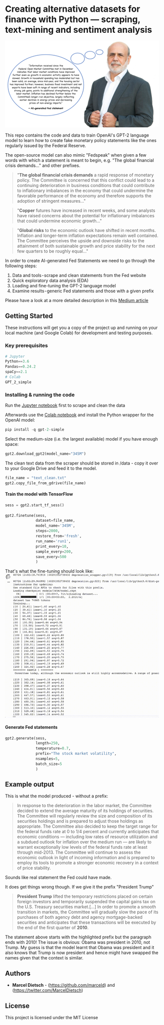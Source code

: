 # Creating alternative datasets for finance with Python — scraping, text-mining and sentiment analysis

![ScreenShot](/screenshots/bernanke.png)

This repo contains the code and data to train OpenAI's GPT-2 language model to learn how to create fake monetary policy statements like the ones regularly issued by the Federal Reserve.

The open-source model can also mimic "Fedspeak" when given a few words with which a statement is meant to begin, e.g. "The global financial crisis demands..." and other prefixes.


> "**The global financial crisis demands** a rapid response of monetary policy. The Committee is concerned that this conflict could lead to a continuing deterioration in business conditions that could contribute to inflationary imbalances in the economy that could undermine the favorable performance of the economy and therefore supports the adoption of stringent measures…"

> "**Copper** futures have increased in recent weeks, and some analysts have raised concerns about the potential for inflationary imbalances that could undermine economic growth…"

> "**Global risks** to the economic outlook have shifted in recent months. Inflation and longer-term inflation expectations remain well contained. The Committee perceives the upside and downside risks to the attainment of both sustainable growth and price stability for the next few quarters to be roughly equal…"

In order to create AI-generated Fed Statements we need to go through the following steps:
1. Data and tools - scrape and clean statements from the Fed website
2. Quick exploratory data analysis (EDA)
3. Loading and fine-tuning the GPT-2 language model
4. Examine results - generic Fed statements and those with a given prefix


Please have a look at a more detailed description in this [Medium article](https://medium.com/@marceldietsch/how-to-generate-federal-reserve-statements-with-ai-8fe5da3ae5a5)


## Getting Started

These instructions will get you a copy of the project up and running on your local machine (and Google Colab) for development and testing purposes.

### Key prerequisites

```python
# Jupyter
Python==3.6
Pandas==0.24.2
spaCy==2.1
# Colab
GPT_2_simple
```

### Installing & running the code

Run the [Jupyter notebook](https://github.com/marceld/FED-AI/blob/master/Scrape%20and%20clean%20Fed%20statements.ipynb) first to scrape and clean the data

Afterwards use the [Colab notebook](https://github.com/marceld/FED-AI/blob/master/Fedspeak_Fine_tune_openAI's_GPT_2_model_with_Federal_Reserve_statements_of_the_past_25_years.ipynb) and install the Python wrapper for the OpenAI model:
```Python
pip install -q gpt-2-simple
```

Select the medium-size (i.e. the largest available) model if you have enough space:
```python
gpt2.download_gpt2(model_name="345M")
```
The clean text data from the scraper should be stored in /data - copy it over to your Google Drive
and feed it to the model.
```python
file_name = "text_clean.txt"
gpt2.copy_file_from_gdrive(file_name)
```

#### Train the model with TensorFlow
```python
sess = gpt2.start_tf_sess()

gpt2.finetune(sess,
              dataset=file_name,
              model_name='345M',
              steps=2000,
              restore_from='fresh',
              run_name='run1',
              print_every=10,
              sample_every=200,
              save_every=500
              )
```

That's what the fine-tuning should look like:
![ScreenShot](/screenshots/DL_train_10x.gif)


#### Generate Fed statements
```python
gpt2.generate(sess,
              length=250,
              temperature=0.7,
              prefix="The stock market volatility",
              nsamples=5,
              batch_size=5
              )
```



## Example output

This is what the model produced - without a prefix:

> In response to the deterioration in the labor market, the Committee decided to extend the average maturity of its holdings of securities. The Committee will regularly review the size and composition of its securities holdings and is prepared to adjust those holdings as appropriate. The Committee also decided to keep the target range for the federal funds rate at 0 to 1/4 percent and currently anticipates that economic conditions — including low rates of resource utilization and a subdued outlook for inflation over the medium run — are likely to warrant exceptionally low levels of the federal funds rate at least through mid-2013. The Committee will continue to assess the economic outlook in light of incoming information and is prepared to employ its tools to promote a stronger economic recovery in a context of price stability.

Sounds like real statement the Fed could have made.

It does get things wrong though. If we give it the prefix "President Trump"

> **President Trump** lifted the temporary restrictions placed on certain foreign investors and temporarily suspended the capital gains tax on the U.S. Treasury securities market.[...] In order to promote a smooth transition in markets, the Committee will gradually slow the pace of its purchases of both agency debt and agency mortgage-backed securities and anticipates that these transactions will be executed by the end of the first quarter of **2010**.

The statement above starts with the highlighted prefix but the paragraph ends with 2010! The issue is obvious: Obama was president in 2010, not Trump. My guess is that the model learnt that Obama was president and it also knows that Trump is now president and hence might have swapped the names given that the context is similar.


## Authors

* **Marcel Dietsch** - (https://github.com/marceld) and (https://twitter.com/MarcelDietsch)

## License

This project is licensed under the MIT License
